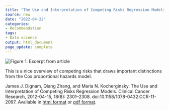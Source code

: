 ```yaml
---
title: "The Use and Interpretation of Competing Risks Regression Models"
source: new
date: "2022-04-22"
categories:
- Recommendation
tags:
- Data science
output: html_document
page_update: complete
---
```


![Figure 1. Excerpt from article](http://www.pmean.com/new-images/22/competing-risks-01.png)

<div class="notes">

This is a nice overview of competing risks that draws important distinctions from the Cox proportional hazards model.

James J. Dignam, Qiang Zhang, and Maria N. Kocherginsky. The Use and Interpretation of Competing Risks Regression Models. Clinical Cancer Research, 2012-04-15, 18(8): 2301–2308. doi:10.1158/1078-0432.CCR-11-2097. Available in [html format][dig1] or [pdf format][dig2].

[dig1]: https://www.ncbi.nlm.nih.gov/pmc/articles/PMC3328633/
[dig2]: https://www.ncbi.nlm.nih.gov/pmc/articles/PMC3328633/pdf/nihms352464.pdf

</div>
